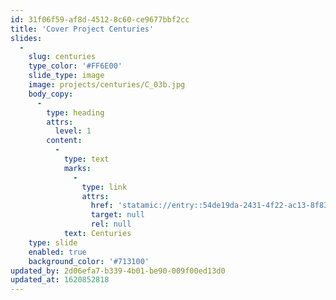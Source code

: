 ```yaml
---
id: 31f06f59-af8d-4512-8c60-ce9677bbf2cc
title: 'Cover Project Centuries'
slides:
  -
    slug: centuries
    type_color: '#FF6E00'
    slide_type: image
    image: projects/centuries/C_03b.jpg
    body_copy:
      -
        type: heading
        attrs:
          level: 1
        content:
          -
            type: text
            marks:
              -
                type: link
                attrs:
                  href: 'statamic://entry::54de19da-2431-4f22-ac13-8f83be9614df'
                  target: null
                  rel: null
            text: Centuries
    type: slide
    enabled: true
    background_color: '#713100'
updated_by: 2d06efa7-b339-4b01-be90-009f00ed13d0
updated_at: 1620852818
---
```

